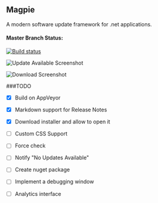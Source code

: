 ## Magpie
A modern software update framework for .net applications.

#### Master Branch Status:
[![Build status](https://ci.appveyor.com/api/projects/status/a5t0tq8i5y5q0ixi/branch/master?svg=true)](https://ci.appveyor.com/project/ashokgelal/magpie/branch/master)

![Update Available Screenshot](https://github.com/ashokgelal/Magpie/blob/master/screenshots/lp_screenshot.PNG)

![Download Screenshot](https://github.com/ashokgelal/Magpie/blob/master/screenshots/lp_download_screenshot.PNG)

###TODO

- [x] Build on AppVeyor
- [x] Markdown support for Release Notes
- [x] Download installer and allow to open it
- [ ] Custom CSS Support
- [ ] Force check
- [ ] Notify "No Updates Available"
- [ ] Create nuget package
- [ ] Implement a debugging window
- [ ] Analytics interface

